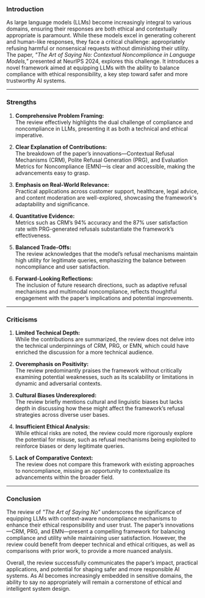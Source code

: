 ### Introduction  

As large language models (LLMs) become increasingly integral to various domains, ensuring their responses are both ethical and contextually appropriate is paramount. While these models excel in generating coherent and human-like responses, they face a critical challenge: appropriately refusing harmful or nonsensical requests without diminishing their utility. The paper, *"The Art of Saying No: Contextual Noncompliance in Language Models,"* presented at NeurIPS 2024, explores this challenge. It introduces a novel framework aimed at equipping LLMs with the ability to balance compliance with ethical responsibility, a key step toward safer and more trustworthy AI systems.  

---

### Strengths  

1. **Comprehensive Problem Framing:**  
   The review effectively highlights the dual challenge of compliance and noncompliance in LLMs, presenting it as both a technical and ethical imperative.  

2. **Clear Explanation of Contributions:**  
   The breakdown of the paper’s innovations—Contextual Refusal Mechanisms (CRM), Polite Refusal Generation (PRG), and Evaluation Metrics for Noncompliance (EMN)—is clear and accessible, making the advancements easy to grasp.  

3. **Emphasis on Real-World Relevance:**  
   Practical applications across customer support, healthcare, legal advice, and content moderation are well-explored, showcasing the framework's adaptability and significance.  

4. **Quantitative Evidence:**  
   Metrics such as CRM’s 94% accuracy and the 87% user satisfaction rate with PRG-generated refusals substantiate the framework’s effectiveness.  

5. **Balanced Trade-Offs:**  
   The review acknowledges that the model’s refusal mechanisms maintain high utility for legitimate queries, emphasizing the balance between noncompliance and user satisfaction.  

6. **Forward-Looking Reflections:**  
   The inclusion of future research directions, such as adaptive refusal mechanisms and multimodal noncompliance, reflects thoughtful engagement with the paper’s implications and potential improvements.  

---

### Criticisms  

1. **Limited Technical Depth:**  
   While the contributions are summarized, the review does not delve into the technical underpinnings of CRM, PRG, or EMN, which could have enriched the discussion for a more technical audience.  

2. **Overemphasis on Positivity:**  
   The review predominantly praises the framework without critically examining potential weaknesses, such as its scalability or limitations in dynamic and adversarial contexts.  

3. **Cultural Biases Underexplored:**  
   The review briefly mentions cultural and linguistic biases but lacks depth in discussing how these might affect the framework’s refusal strategies across diverse user bases.  

4. **Insufficient Ethical Analysis:**  
   While ethical risks are noted, the review could more rigorously explore the potential for misuse, such as refusal mechanisms being exploited to reinforce biases or deny legitimate queries.  

5. **Lack of Comparative Context:**  
   The review does not compare this framework with existing approaches to noncompliance, missing an opportunity to contextualize its advancements within the broader field.  

---

### Conclusion  

The review of *"The Art of Saying No"* underscores the significance of equipping LLMs with context-aware noncompliance mechanisms to enhance their ethical responsibility and user trust. The paper’s innovations—CRM, PRG, and EMN—present a compelling framework for balancing compliance and utility while maintaining user satisfaction. However, the review could benefit from deeper technical and ethical critiques, as well as comparisons with prior work, to provide a more nuanced analysis.  

Overall, the review successfully communicates the paper’s impact, practical applications, and potential for shaping safer and more responsible AI systems. As AI becomes increasingly embedded in sensitive domains, the ability to say no appropriately will remain a cornerstone of ethical and intelligent system design.  